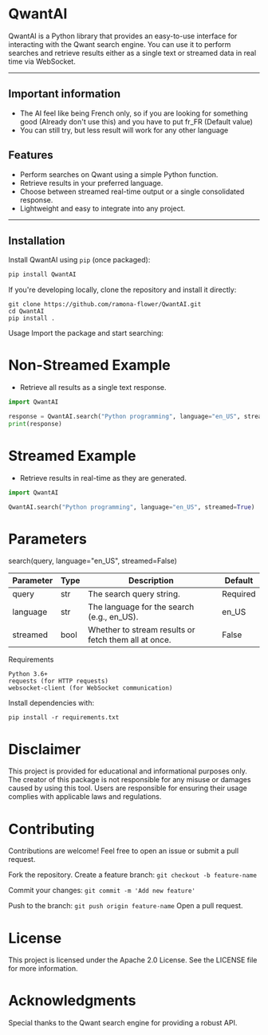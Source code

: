 # QwantAI

QwantAI is a Python library that provides an easy-to-use interface for interacting with the Qwant search engine. You can use it to perform searches and retrieve results either as a single text or streamed data in real time via WebSocket.

---

## Important information

- The AI feel like being French only, so if you are looking for something good (Already don't use this) and you have to put fr_FR (Default value)
- You can still try, but less result will work for any other language
## Features

- Perform searches on Qwant using a simple Python function.
- Retrieve results in your preferred language.
- Choose between streamed real-time output or a single consolidated response.
- Lightweight and easy to integrate into any project.

---

## Installation

Install QwantAI using `pip` (once packaged):

```bash
pip install QwantAI
```

If you're developing locally, clone the repository and install it directly:

```
git clone https://github.com/ramona-flower/QwantAI.git
cd QwantAI
pip install .
```

Usage
Import the package and start searching:

# Non-Streamed Example
- Retrieve all results as a single text response.

```py
import QwantAI

response = QwantAI.search("Python programming", language="en_US", streamed=False)
print(response)
```

# Streamed Example
- Retrieve results in real-time as they are generated.

```py
import QwantAI

QwantAI.search("Python programming", language="en_US", streamed=True)
```

# Parameters
search(query, language="en_US", streamed=False)

| Parameter | Type   | Description                                                   | Default  |
|-----------|--------|---------------------------------------------------------------|----------|
| query     | str    | The search query string.                                      | Required |
| language  | str    | The language for the search (e.g., en_US).                   | en_US    |
| streamed  | bool   | Whether to stream results or fetch them all at once.          | False    |

Requirements
```
Python 3.6+
requests (for HTTP requests)
websocket-client (for WebSocket communication)
```
Install dependencies with:

```
pip install -r requirements.txt
```

# Disclaimer
This project is provided for educational and informational purposes only. The creator of this package is not responsible for any misuse or damages caused by using this tool. Users are responsible for ensuring their usage complies with applicable laws and regulations.

# Contributing
Contributions are welcome! Feel free to open an issue or submit a pull request.

Fork the repository.
Create a feature branch: ```git checkout -b feature-name```

Commit your changes: ```git commit -m 'Add new feature'```

Push to the branch: ```git push origin feature-name```
Open a pull request.

# License
This project is licensed under the Apache 2.0 License. See the LICENSE file for more information.

# Acknowledgments
Special thanks to the Qwant search engine for providing a robust API.
